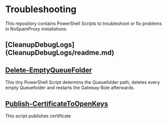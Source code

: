 # Troubleshooting

This repository contains PowerShell Scripts to troubleshoot or fix problems in NoSpamProxy installations.

## [CleanupDebugLogs] (CleanupDebugLogs/readme.md)

## [Delete-EmptyQueueFolder](Delete-EmptyQueueFolder/readme.md)

This tiny PowerShell Script determins the Queuefolder path, deletes every empty Queuefolder and restarts the Gateway Role afterwards.

## [Publish-CertificateToOpenKeys](Publish-CertificateToOpenKeys/readme.md)

This script publishes certificate